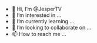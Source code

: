 - 👋 Hi, I’m @JesperTV
- 👀 I’m interested in ...
- 🌱 I’m currently learning ...
- 💞️ I’m looking to collaborate on ...
- 📫 How to reach me ...

<!---
JesperTV/JesperTV is a ✨ special ✨ repository because its `README.md` (this file) appears on your GitHub profile.
You can click the Preview link to take a look at your changes.
--->

